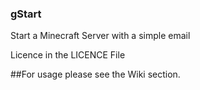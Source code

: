 ### gStart
Start a Minecraft Server with a simple email

Licence in the LICENCE File

##For usage please see the Wiki section.

